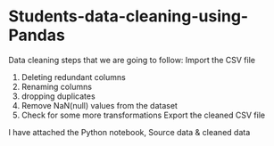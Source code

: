 # Students-data-cleaning-using-Pandas
Data cleaning steps that we are going to follow:
Import the CSV file
1) Deleting redundant columns
2)  Renaming columns
3) dropping duplicates
4) Remove NaN(null) values from the dataset
5) Check for some more transformations
Export the cleaned CSV file

I have attached the Python notebook, Source data & cleaned data
